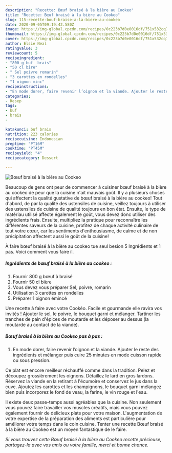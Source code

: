 ```yaml
---
description: "Recette: Bœuf braisé à la bière au Cookeo"
title: "Recette: Bœuf braisé à la bière au Cookeo"
slug: 115-recette-bouf-braise-a-la-biere-au-cookeo
date: 2020-09-05T09:19:42.580Z
image: https://img-global.cpcdn.com/recipes/0c223b7d0e0016df/751x532cq70/boeuf-braise-a-la-biere-au-cookeo-photo-principale-de-la-recette.jpg
thumbnail: https://img-global.cpcdn.com/recipes/0c223b7d0e0016df/751x532cq70/boeuf-braise-a-la-biere-au-cookeo-photo-principale-de-la-recette.jpg
cover: https://img-global.cpcdn.com/recipes/0c223b7d0e0016df/751x532cq70/boeuf-braise-a-la-biere-au-cookeo-photo-principale-de-la-recette.jpg
author: Elsie Neal
ratingvalue: 3
reviewcount: 5
recipeingredient:
- "800 g buf  brais"
- "50 cl bire"
- " Sel poivre romarin"
- "3 carottes en rondelles"
- "1 oignon minc"
recipeinstructions:
- "En mode dorer, faire revenir l’oignon et la viande. Ajouter le reste des ingrédients et mélanger puis cuire 25 minutes en mode cuisson rapide ou sous pression."
categories:
- Resep
tags:
- buf
- brais
- 

katakunci: buf brais  
nutrition: 223 calories
recipecuisine: Indonesian
preptime: "PT16M"
cooktime: "PT45M"
recipeyield: "4"
recipecategory: Dessert

---
```



![Bœuf braisé à la bière au Cookeo](https://img-global.cpcdn.com/recipes/0c223b7d0e0016df/751x532cq70/boeuf-braise-a-la-biere-au-cookeo-photo-principale-de-la-recette.jpg)

Beaucoup de gens ont peur de commencer à cuisiner bœuf braisé à la bière au cookeo de peur que la cuisine n'ait mauvais goût. Il y a plusieurs choses qui affectent la qualité gustative de bœuf braisé à la bière au cookeo! Tout d'abord, de par la qualité des ustensiles de cuisine, veillez toujours à utiliser des ustensiles de cuisine de qualité toujours en bon état. Ensuite, le type de matériau utilisé affecte également le goût, vous devez donc utiliser des ingrédients frais. Ensuite, multipliez la pratique pour reconnaître les différentes saveurs de la cuisine, profitez de chaque activité culinaire de tout votre cœur, car les sentiments d'enthousiasme, de calme et de non précipitation affectent aussi le goût de la cuisine!

<!--inarticleads1-->

À faire bœuf braisé à la bière au cookeo tue seul besion 5 Ingrédients et 1 pas. Voici comment vous faire il.

##### Ingrédients de bœuf braisé à la bière au cookeo :

1. Fournir 800 g bœuf à braisé
1. Fournir 50 cl bière
1. Vous devez vous préparer  Sel, poivre, romarin
1. Utilisation 3 carottes en rondelles
1. Préparer 1 oignon émincé


Une recette à faire avec votre Cookéo. Facile et gourmande elle ravira vos invités ! Ajouter le sel, le poivre, le bouquet garni et mélanger. Tartiner les tranches de pain d&#39;épices de moutarde et les déposer au dessus (la moutarde au contact de la viande). 

<!--inarticleads2-->

##### Bœuf braisé à la bière au Cookeo pas à pas :

1. En mode dorer, faire revenir l’oignon et la viande. Ajouter le reste des ingrédients et mélanger puis cuire 25 minutes en mode cuisson rapide ou sous pression.


Ce plat est encore meilleur réchauffé comme dans la tradition. Pelez et découpez grossièrement les oignons. Détaillez le lard en gros lardons. Réservez la viande en la retirant à l&#39;écumoire et conservez le jus dans la cuve. Ajoutez les carottes et les champignons, le bouquet garni mélangez bien puis incorporez le fond de veau, la farine, le vin rouge et l&#39;eau. 

<!--inarticleads1-->

<p>
Il existe deux passe-temps aussi agréables que la cuisine. Non seulement vous pouvez faire travailler vos muscles créatifs, mais vous pouvez également fournir de délicieux plats pour votre maison. L'augmentation de votre expertise de la préparation des aliments est particulière pour améliorer votre temps dans le coin cuisine. Tenter une recette Bœuf braisé à la bière au Cookeo est un moyen fantastique de le faire.
</p>

<p>
<i>Si vous trouvez cette Bœuf braisé à la bière au Cookeo recette précieuse, partagez-la avec vos amis ou votre famille, merci et bonne chance.</i>
</p>
